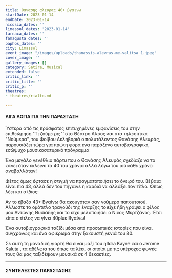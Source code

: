 ```yaml
---
title: θανασης αλευρας 40+ βγαινω
startDate: 2023-01-14
endDate: 2023-01-14
nicosia_dates: ''
limassol_dates: '2023-01-14'
larnaca_dates: ''
famagusta_dates: ''
paphos_dates: ''
city: Limassol
event_image: "/images/uploads/thanassis-alevras-me-valitsa_1.jpeg"
cover_image: ''
gallery_images: []
category: Satire, Musical
extended: false
critic_link: ''
critic_title: ''
critic_p: ''
theatres:
- theatres/rialto.md

---
```

#### ΛΙΓΑ ΛΟΓΙΑ ΓΙΑ ΤΗΝ ΠΑΡΑΣΤΑΣΗ

Ύστερα από τις πρόσφατες επιτυχημένες εμφανίσεις του στην επιθεώρηση "Τι ζούμε ρε;"‘ στο Θέατρο Αλσος και στα τηλεοπτικά "Νούμερα", του Φοίβου Δεληβοριά ο πολυτάλαντος Θανάσης Αλευράς, παρουσιάζει τώρα για πρώτη φορά ένα παράξενο αυτοβιογραφικό, εσώψυχο μουσικοσατυρικό πρόγραμμα

Ένα μεγάλο γενέθλιο πάρτυ που ο Θανάσης Αλευράς σχεδίαζε να το κάνει όταν έκλεινε τα 40 του χρόνια αλλά λόγω του ιού κάθε χρόνο αναβαλλόταν!

Φέτος όμως έφτασε η στιγμή να πραγματοποιήσει το όνειρό του. Βέβαια είναι πια 43, αλλά δεν του πήγαινε η καρδιά να αλλάξει τον τίτλο. Όπως λέει και ο ίδιος:

Αν το έβαζα 43+ Βγαίνω θα ακουγόταν σαν νούμερο παπουτσιού. Άλλωστε το ομότιτλο τραγούδι της έναρξης το είχε ήδη γράψει ο φίλος μου Αντώνης Θυσιάδης και το είχε μελοποιήσει ο Νίκος Μερτζάνος. Έτσι είπα ο τίτλος να γίνει 40plus Βγαίνω!

Ένα αυτοβιογραφικό ταξίδι μέσα από προσωπικές ιστορίες που είναι συγχρόνως και ένα αφιέρωμα στην ξακουστή γενιά του 80.

Σε αυτή τη μοναδική γιορτή θα είναι μαζί του η Ιdra Kayne και ο Jerome Kaluta , τα αδέλφια του όπως τα λέει, οι οποίοι με τις υπέροχες φωνές τους θα μας ταξιδέψουν μουσικά σε 4 δεκαετίες.

***

#### ΣΥΝΤΕΛΕΣΤΕΣ ΠΑΡΑΣΤΑΣΗΣ